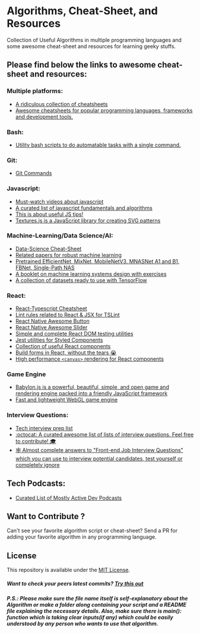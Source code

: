 # Algorithms, Cheat-Sheet, and Resources
Collection of Useful Algorithms in multiple programming languages and some awesome cheat-sheet and resources for learning geeky stuffs.

## Please find below the links to awesome cheat-sheet and resources:

### Multiple platforms:
- [A ridiculous collection of cheatsheets](https://devhints.io/)
- [Awesome cheatsheets for popular programming languages, frameworks and development tools.](https://lecoupa.github.io/awesome-cheatsheets/)

### Bash:
- [Utility bash scripts to do automatable tasks with a single command.](https://github.com/aviaryan/utility-bash-scripts)

### Git:
- [Git Commands](https://gist.github.com/hofmannsven/6814451)

### Javascript:
- [Must-watch videos about javascript](https://github.com/bolshchikov/js-must-watch)
- [A curated list of javascript fundamentals and algorithms](https://github.com/ggomaeng/awesome-js)
- [This is about useful JS tips!](https://github.com/loverajoel/jstips)
- [Textures.js is a JavaScript library for creating SVG patterns](https://github.com/riccardoscalco/textures)

### Machine-Learning/Data Science/AI:
- [Data-Science Cheat-Sheet](https://github.com/abhat222/Data-Science--Cheat-Sheet)
- [Related papers for robust machine learning](https://github.com/P2333/Papers-of-Robust-ML)
- [Pretrained EfficientNet, MixNet, MobileNetV3, MNASNet A1 and B1, FBNet, Single-Path NAS
](https://github.com/rwightman/gen-efficientnet-pytorch)
- [A booklet on machine learning systems design with exercises](https://github.com/chiphuyen/machine-learning-systems-design)
- [A collection of datasets ready to use with TensorFlow](https://github.com/tensorflow/datasets)

### React:
- [React-Typescript Cheatsheet](https://github.com/typescript-cheatsheets/react-typescript-cheatsheet)
- [Lint rules related to React & JSX for TSLint](https://github.com/palantir/tslint-react)
- [React Native Awesome Button](https://github.com/rcaferati/react-native-really-awesome-button)
- [React Native Awesome Slider](https://github.com/rcaferati/react-awesome-slider)
- [Simple and complete React DOM testing utilities](https://github.com/testing-library/react-testing-library)
- [Jest utilities for Styled Components](https://github.com/styled-components/jest-styled-components)
- [Collection of useful React components](https://github.com/streamich/libreact)
- [Build forms in React, without the tears 😭](https://github.com/jaredpalmer/formik)
- [High performance `<canvas>` rendering for React components](https://github.com/Flipboard/react-canvas)

### Game Engine
- [Babylon.js is a powerful, beautiful, simple, and open game and rendering engine packed into a friendly JavaScript framework](https://github.com/BabylonJS/Babylon.js)
- [Fast and lightweight WebGL game engine](https://github.com/playcanvas/engine)

### Interview Questions:
- [Tech interview prep list](https://github.com/fterh/leetcode-curation-topical)
- [:octocat: A curated awesome list of lists of interview questions. Feel free to contribute! 🎓](https://github.com/MaximAbramchuck/awesome-interview-questions)
- [🕸 Almost complete answers to "Front-end Job Interview Questions" which you can use to interview potential candidates, test yourself or completely ignore](https://github.com/yangshun/front-end-interview-handbook)

## Tech Podcasts:
- [Curated List of Mostly Active Dev Podcasts](https://github.com/timarney/podcasts)

## Want to Contribute ?
Can't see your favorite algorithm script or cheat-sheet? Send a PR for adding your favorite algorithm in any programming language.

## License
This repository is available under the [MIT License](https://github.com/starkblaze01/Algorithms/blob/master/LICENSE).


##### Want to check your peers latest commits? [Try this out](https://github.com/starkblaze01/git-stalk)

##### P.S.: Please make sure the file name itself is self-explanatory about the Algorithm or make a folder along containing your script and a README file explaining the necessary details. Also, make sure there is main(): function which is taking clear inputs(if any) which could be easily understood by any person who wants to use that algorithm.
